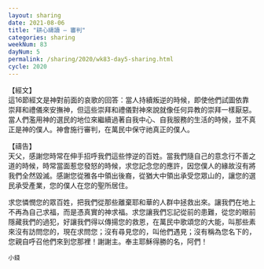 ```yaml
---
layout: sharing
date: 2021-08-06
title: "耕心禱讀 – 審判"
categories: sharing
weekNum: 83
dayNum: 5
permalink: /sharing/2020/wk83-day5-sharing.html
cycle: 2020
---
```


【經文】  
這16節經文是神對前面的哀歌的回答：當人持續叛逆的時候，即使他們試圖依靠崇拜和禮儀來安撫神，但這些崇拜和禮儀對神來說就像任何异教的崇拜一樣厭惡。當人們濫用神的選民的地位來繼續過著自我中心、自我服務的生活的時候，並不真正是神的僕人。神會施行審判，在萬民中保守祂真正的僕人。

【禱告】  
天父，感謝您時常在伸手招呼我們這些悖逆的百姓。當我們隨自己的意念行不善之道的時候，時常當面惹您發怒的時候，求您記念您的應許，因您僕人的緣故沒有將我們全然毀滅。感謝您從雅各中領出後裔，從猶大中領出承受您眾山的，讓您的選民承受產業，您的僕人在您的聖所居住。

求您憐憫您的眾百姓，把我們從那些離棄耶和華的人群中拯救出來。讓我們在地上不再為自己求福，而是憑真實的神求福。求您讓我們忘記從前的患難，從您的眼前隱藏我們的過犯，好讓我們得以傳揚您的救恩，在萬民中歌頌您的大能，叫那些素來沒有訪問您的，現在求問您；沒有尋見您的，叫他們遇見；沒有稱為您名下的，您親自呼召他們來到您那裡！謝謝主。奉主耶穌得勝的名，阿們！

`小錢`
